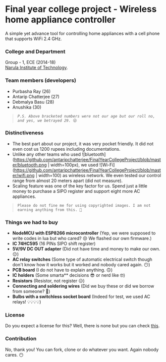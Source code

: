 # Final year college project - Wireless home appliance controller

A simple yet advance tool for controlling home appliances with a cell phone that supports WiFi 2.4 GHz.

### College and Department

Group - 1, ECE (2014-18)\
[Narula Institute of Technology](https://www.nit.ac.in/).

### Team members (developers)

* Purbasha Ray (26)
* Antarip Chatterjee (27)
* Debmalya Basu (28)
* Anushika (30)

> *`P.S. Above bracketed numbers were not our age but our roll no, and yes, we betrayed 29.`*` 😜`

### Distinctiveness

* The best part about our project, it was very pocket friendly. It did not even cost us 1200 rupees including documentations.
* Unlike any other teams who used ![bluetooth](https://github.com/antaripchatterjee/FinalYearCollegeProject/blob/master/bluetooth.png | width=100px), we used ![Wi-Fi](https://github.com/antaripchatterjee/FinalYearCollegeProject/blob/master/wifi.png | width=100) as wireless network. We even tested our control range from almost 20 meters apart (did not measure).
* Scaling feature was one of the key factor for us. Spend just a little money to purchase a SIPO register and support eight more AC appliances. 

> `Please do not fine me for using copyrighted images. I am not earning anything from this. 🤑`

### Things we had to buy
* **NodeMCU with ESP8266 microcontroller** (Yep, we were supposed to write codes in lua but who cared? 😒 We flashed our own firmware.) 
* **IC 74HC595** (16 PINs SIPO shift register)
* **5V/9V DC OUT adapter** (Did not have time and money to make our own. 😐)
* **AC relay switches** (Some type of automatic electrical switch though don't know how it works but it worked and nobody cared again. 😶)
* **PCB board** (I do not have to explain anything. 🙃)
* **IC holders** (Some smarta** decisions 😎 or nerd like 🤓)
* **Resistors** (Resistor, not register 😑)
* **Connecting and soldering wires** (Did we buy these or did we borrow from someone? 🤔)
* **Bulbs with a switchless socket board** (Indeed for test, we used AC relays! 💡💡💡💡)

### License
Do you expect a license for this? Well, there is none but you can check [this](https://github.com/antaripchatterjee/FinalYearCollegeProject/blob/master/UNLICENSE).

### Contribution
No, thank you! You can fork, clone or do whatever you want. Again nobody cares. 😶

